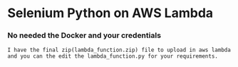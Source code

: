# Selenium Python on AWS Lambda

### No needed the Docker and your credentials


```
I have the final zip(lambda_function.zip) file to upload in aws lambda and you can the edit the lambda_function.py for your requirements.
```

